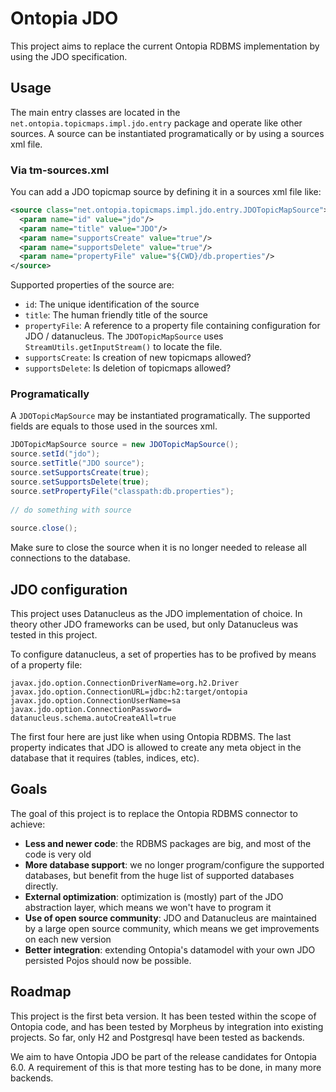 # Ontopia JDO

This project aims to replace the current Ontopia RDBMS implementation by using the JDO specification. 

## Usage

The main entry classes are located in the `net.ontopia.topicmaps.impl.jdo.entry` package and operate like 
other sources. A source can be instantiated programatically or by using a sources xml file.

### Via tm-sources.xml

You can add a JDO topicmap source by defining it in a sources xml file like:

````xml
<source class="net.ontopia.topicmaps.impl.jdo.entry.JDOTopicMapSource">
  <param name="id" value="jdo"/>
  <param name="title" value="JDO"/>
  <param name="supportsCreate" value="true"/>
  <param name="supportsDelete" value="true"/>
  <param name="propertyFile" value="${CWD}/db.properties"/>
</source>
````

Supported properties of the source are: 

- `id`: The unique identification of the source
- `title`: The human friendly title of the source
- `propertyFile`: A reference to a property file containing configuration for JDO / datanucleus. 
The `JDOTopicMapSource` uses `StreamUtils.getInputStream()` to locate the file.
- `supportsCreate`: Is creation of new topicmaps allowed?
- `supportsDelete`: Is deletion of topicmaps allowed?


### Programatically

A `JDOTopicMapSource` may be instantiated programatically. The supported fields are equals to those used in the 
sources xml.

````java
JDOTopicMapSource source = new JDOTopicMapSource();
source.setId("jdo");
source.setTitle("JDO source");
source.setSupportsCreate(true);
source.setSupportsDelete(true);
source.setPropertyFile("classpath:db.properties");
	
// do something with source
	
source.close();
````

Make sure to close the source when it is no longer needed to release all connections to the database.


## JDO configuration

This project uses Datanucleus as the JDO implementation of choice. In theory other JDO frameworks can be used, 
but only Datanucleus was tested in this project.

To configure datanucleus, a set of properties has to be profived by means of a property file:

````properties
javax.jdo.option.ConnectionDriverName=org.h2.Driver
javax.jdo.option.ConnectionURL=jdbc:h2:target/ontopia
javax.jdo.option.ConnectionUserName=sa
javax.jdo.option.ConnectionPassword=
datanucleus.schema.autoCreateAll=true
````
	
The first four here are just like when using Ontopia RDBMS. The last property indicates that JDO is allowed to create 
any meta object in the database that it requires (tables, indices, etc).

## Goals

The goal of this project is to replace the Ontopia RDBMS connector to achieve:

- **Less and newer code**: the RDBMS packages are big, and most of the code is very old
- **More database support**: we no longer program/configure the supported databases, but benefit from the huge list of supported databases directly. 
- **External optimization**: optimization is (mostly) part of the JDO abstraction layer, which means we won't have to program it 
- **Use of open source community**: JDO and Datanucleus are maintained by a large open source community, which means we get improvements on each new version
- **Better integration**: extending Ontopia's datamodel with your own JDO persisted Pojos should now be possible.

## Roadmap

This project is the first beta version. It has been tested within the scope of Ontopia code, and has 
been tested by Morpheus by integration into existing projects. So far, only H2 and Postgresql have been
tested as backends.

We aim to have Ontopia JDO be part of the release candidates for Ontopia 6.0. A requirement of this is 
that more testing has to be done, in many more backends. 

